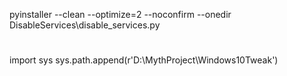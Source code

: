 pyinstaller --clean --optimize=2 --noconfirm --onedir DisableServices\disable_services.py

#
import sys
sys.path.append(r'D:\MythProject\Windows10Tweak')